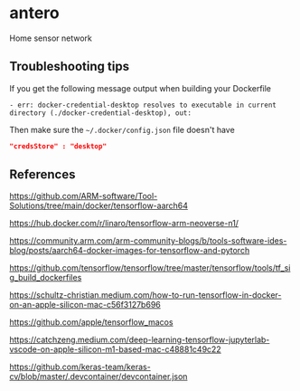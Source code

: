 # antero
Home sensor network


## Troubleshooting tips

If you get the following message output when building your Dockerfile 

```
- err: docker-credential-desktop resolves to executable in current directory (./docker-credential-desktop), out: 
```

Then make sure the `~/.docker/config.json` file doesn't have 

```json
"credsStore" : "desktop"
```

## References

https://github.com/ARM-software/Tool-Solutions/tree/main/docker/tensorflow-aarch64

https://hub.docker.com/r/linaro/tensorflow-arm-neoverse-n1/

https://community.arm.com/arm-community-blogs/b/tools-software-ides-blog/posts/aarch64-docker-images-for-tensorflow-and-pytorch

https://github.com/tensorflow/tensorflow/tree/master/tensorflow/tools/tf_sig_build_dockerfiles

https://schultz-christian.medium.com/how-to-run-tensorflow-in-docker-on-an-apple-silicon-mac-c56f3127b696

https://github.com/apple/tensorflow_macos

https://catchzeng.medium.com/deep-learning-tensorflow-jupyterlab-vscode-on-apple-silicon-m1-based-mac-c48881c49c22

https://github.com/keras-team/keras-cv/blob/master/.devcontainer/devcontainer.json
